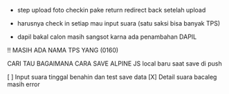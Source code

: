 - step upload foto checkin pake return redirect back setelah upload
- harusnya check in setiap mau input suara (satu saksi bisa banyak TPS)

- dapil bakal calon masih sangsot karna ada penambahan DAPIL

!! MASIH ADA NAMA TPS YANG (0160)

CARI TAU BAGAIMANA CARA SAVE ALPINE JS local baru saat save di push

[ ] Input suara tinggal benahin dan test save data
[X] Detail suara bacaleg masih error